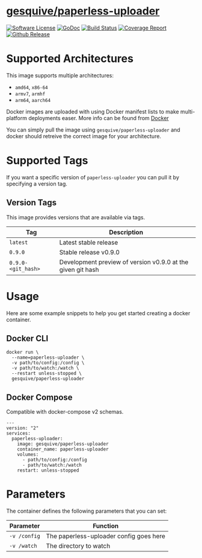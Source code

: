 # [gesquive/paperless-uploader](https://github.com/gesquive/paperless-uploader)
[![Software License](https://img.shields.io/badge/License-MIT-orange.svg?style=flat-square)](https://github.com/gesquive/paperless-uploader/blob/master/LICENSE)
[![GoDoc](https://img.shields.io/badge/godoc-reference-blue.svg?style=flat-square)](https://pkg.go.dev/github.com/gesquive/paperless-uploader)
[![Build Status](https://img.shields.io/circleci/build/github/gesquive/paperless-uploader?style=flat-square)](https://circleci.com/gh/gesquive/paperless-uploader)
[![Coverage Report](https://img.shields.io/codecov/c/gh/gesquive/paperless-uploader?style=flat-square)](https://codecov.io/gh/gesquive/paperless-uploader)
[![Github Release](https://img.shields.io/github/v/tag/gesquive/paperless-uploader?style=flat-square)](https://github.com/gesquive/paperless-uploader)

# Supported Architectures

This image supports multiple architectures:

- `amd64`, `x86-64`
- `armv7`, `armhf`
- `arm64`, `aarch64`

Docker images are uploaded with using Docker manifest lists to make multi-platform deployments easer. More info can be found from [Docker](https://github.com/docker/distribution/blob/master/docs/spec/manifest-v2-2.md#manifest-list)

You can simply pull the image using `gesquive/paperless-uploader` and docker should retreive the correct image for your architecture.

# Supported Tags
If you want a specific version of `paperless-uploader` you can pull it by specifying a version tag.

## Version Tags
This image provides versions that are available via tags. 

| Tag    | Description |
| ------ | ----------- |
| `latest` | Latest stable release |
| `0.9.0`  | Stable release v0.9.0 |
| `0.9.0-<git_hash>` | Development preview of version v0.9.0 at the given git hash |

# Usage

Here are some example snippets to help you get started creating a docker container.

## Docker CLI
```shell
docker run \
  --name=paperless-uploader \
  -v path/to/config:/config \
  -v path/to/watch:/watch \
  --restart unless-stopped \
  gesquive/paperless-uploader
```

## Docker Compose
Compatible with docker-compose v2 schemas.

```docker
---
version: "2"
services:
  paperless-uploader:
    image: gesquive/paperless-uploader
    container_name: paperless-uploader
    volumes:
      - path/to/config:/config
      - path/to/watch:/watch
    restart: unless-stopped
```

# Parameters
The container defines the following parameters that you can set:

| Parameter | Function |
| --------- | -------- |
| `-v /config`  | The paperless-uploader config goes here |
| `-v /watch`  | The directory to watch |
